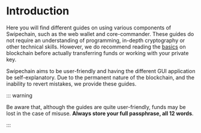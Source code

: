 # Introduction

Here you will find different guides on using various components of Swipechain, such as the web wallet and core-commander. These guides do not require an understanding of programming, in-depth cryptography or other technical skills. However, we do recommend reading the [basics](/introduction/blockchain/) on blockchain before actually transferring funds or working with your private key.

Swipechain aims to be user-friendly and having the different GUI application be self-explanatory. Due to the permanent nature of the blockchain, and the inability to revert mistakes, we provide these guides.

::: warning

Be aware that, although the guides are quite user-friendly, funds may be lost in the case of misuse. **Always store your full passphrase, all 12 words**.

:::
